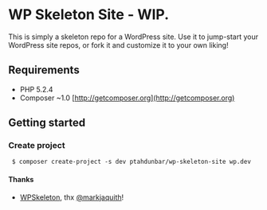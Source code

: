 # WP Skeleton Site - WIP.

This is simply a skeleton repo for a WordPress site. Use it to jump-start your WordPress site repos, or fork it and customize it to your own liking!


## Requirements
* PHP 5.2.4
* Composer ~1.0 [http://getcomposer.org](http://getcomposer.org)

## Getting started


### Create project
```
 $ composer create-project -s dev ptahdunbar/wp-skeleton-site wp.dev
```


#### Thanks
* [WPSkeleton](https://github.com/markjaquith/WordPress-Skeleton), thx [@markjaquith](https://github.com/markjaquith)!
